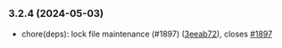 ## <small>3.2.4 (2024-05-03)</small>

* chore(deps): lock file maintenance (#1897) ([3eeab72](https://github.com/wppconnect-team/wa-js/commit/3eeab72)), closes [#1897](https://github.com/wppconnect-team/wa-js/issues/1897)



